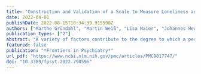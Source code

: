 ```yaml
---
title: "Construction and Validation of a Scale to Measure Loneliness and Isolation During Social Distancing and Its Effect on Mental Health"
date: 2022-04-01
publishDate: 2022-08-15T10:34:39.915598Z
authors: ["Marthe Gründahl", "Martin Weiß", "Lisa Maier", "Johannes Hewig", "Jürgen Deckert", "Grit Hein"]
publication_types: ["2"]
abstract: "A variety of factors contribute to the degree to which a person feels lonely and socially isolated. These factors may be particularly relevant in contexts requiring social distancing, e.g., during the COVID-19 pandemic or in states of immunodeficiency. We present the Loneliness and Isolation during Social Distancing (LISD) Scale. Extending existing measures, the LISD scale measures both state and trait aspects of loneliness and isolation, including indicators of social connectedness and support. In addition, it reliably predicts individual differences in anxiety and depression. Data were collected online from two independent samples in a social distancing context (the COVID-19 pandemic). Factorial validation was based on exploratory factor analysis (EFA; Sample 1, N = 244) and confirmatory factor analysis (CFA; Sample 2, N = 304). Multiple regression analyses were used to assess how the LISD scale predicts state anxiety and depression. The LISD scale showed satisfactory fit in both samples. Its two state factors indicate being lonely and isolated as well as connected and supported, while its three trait factors reflect general loneliness and isolation, sociability and sense of belonging, and social closeness and support. Our results imply strong predictive power of the LISD scale for state anxiety and depression, explaining 33 and 51% of variance, respectively. Anxiety and depression scores were particularly predicted by low dispositional sociability and sense of belonging and by currently being more lonely and isolated. In turn, being lonely and isolated was related to being less connected and supported (state) as well as having lower social closeness and support in general (trait). We provide a novel scale which distinguishes between acute and general dimensions of loneliness and social isolation while also predicting mental health. The LISD scale could be a valuable and economic addition to the assessment of mental health factors impacted by social distancing."
featured: false
publication: "*Frontiers in Psychiatry*"
url_pdf: "https://www.ncbi.nlm.nih.gov/pmc/articles/PMC9017747/"
doi: "10.3389/fpsyt.2022.798596"
---
```


